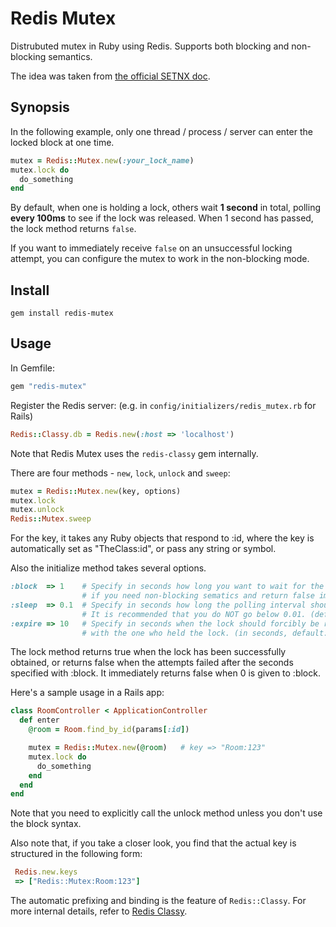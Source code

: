 Redis Mutex
===========

Distrubuted mutex in Ruby using Redis. Supports both blocking and non-blocking semantics.

The idea was taken from [the official SETNX doc](http://redis.io/commands/setnx).

Synopsis
--------

In the following example, only one thread / process / server can enter the locked block at one time.

```ruby
mutex = Redis::Mutex.new(:your_lock_name)
mutex.lock do
  do_something
end
```

By default, when one is holding a lock, others wait **1 second** in total, polling **every 100ms** to see if the lock was released.
When 1 second has passed, the lock method returns `false`.

If you want to immediately receive `false` on an unsuccessful locking attempt, you can configure the mutex to work in the non-blocking mode.

Install
-------

    gem install redis-mutex

Usage
-----

In Gemfile:

```ruby
gem "redis-mutex"
```

Register the Redis server: (e.g. in `config/initializers/redis_mutex.rb` for Rails)

```ruby
Redis::Classy.db = Redis.new(:host => 'localhost')
```

Note that Redis Mutex uses the `redis-classy` gem internally.

There are four methods - `new`, `lock`, `unlock` and `sweep`:

```ruby
mutex = Redis::Mutex.new(key, options)
mutex.lock
mutex.unlock
Redis::Mutex.sweep
```

For the key, it takes any Ruby objects that respond to :id, where the key is automatically set as "TheClass:id",
or pass any string or symbol.

Also the initialize method takes several options.

```ruby
:block  => 1    # Specify in seconds how long you want to wait for the lock to be released. Speficy 0
                # if you need non-blocking sematics and return false immediately. (default: 1)
:sleep  => 0.1  # Specify in seconds how long the polling interval should be when :block is given.
                # It is recommended that you do NOT go below 0.01. (default: 0.1)
:expire => 10   # Specify in seconds when the lock should forcibly be removed when something went wrong
                # with the one who held the lock. (in seconds, default: 10)
```

The lock method returns true when the lock has been successfully obtained, or returns false when the attempts
failed after the seconds specified with :block. It immediately returns false when 0 is given to :block.

Here's a sample usage in a Rails app:

```ruby
class RoomController < ApplicationController
  def enter
    @room = Room.find_by_id(params[:id])

    mutex = Redis::Mutex.new(@room)   # key => "Room:123"
    mutex.lock do
      do_something
    end
  end
end
```

Note that you need to explicitly call the unlock method unless you don't use the block syntax.

Also note that, if you take a closer look, you find that the actual key is structured in the following form:

```ruby
 Redis.new.keys
 => ["Redis::Mutex:Room:123"]
```

The automatic prefixing and binding is the feature of `Redis::Classy`.
For more internal details, refer to [Redis Classy](https://github.com/kenn/redis-classy).
